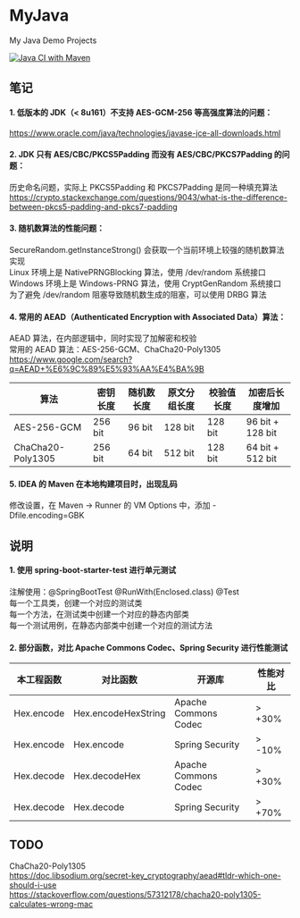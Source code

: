 # MyJava
My Java Demo Projects

[![Java CI with Maven](https://github.com/MoonLord-LM/MyJava/actions/workflows/maven.yml/badge.svg)](https://github.com/MoonLord-LM/MyJava/actions/workflows/maven.yml)



## 笔记

#### 1. 低版本的 JDK（< 8u161）不支持 AES-GCM-256 等高强度算法的问题：
https://www.oracle.com/java/technologies/javase-jce-all-downloads.html  

#### 2. JDK 只有 AES/CBC/PKCS5Padding 而没有 AES/CBC/PKCS7Padding 的问题：
历史命名问题，实际上 PKCS5Padding 和 PKCS7Padding 是同一种填充算法  
https://crypto.stackexchange.com/questions/9043/what-is-the-difference-between-pkcs5-padding-and-pkcs7-padding  

#### 3. 随机数算法的性能问题：
SecureRandom.getInstanceStrong() 会获取一个当前环境上较强的随机数算法实现  
Linux 环境上是 NativePRNGBlocking 算法，使用 /dev/random 系统接口  
Windows 环境上是 Windows-PRNG 算法，使用 CryptGenRandom 系统接口  
为了避免 /dev/random 阻塞导致随机数生成的阻塞，可以使用 DRBG 算法  

#### 4. 常用的 AEAD（Authenticated Encryption with Associated Data）算法：
AEAD 算法，在内部逻辑中，同时实现了加解密和校验  
常用的 AEAD 算法：AES-256-GCM、ChaCha20-Poly1305  
https://www.google.com/search?q=AEAD+%E6%9C%89%E5%93%AA%E4%BA%9B  

|  算法  |  密钥长度  |  随机数长度  |  原文分组长度  |  校验值长度  |  加密后长度增加  |
|  ----  | ----  | ----  | ----  | ----  | ----  |
|  AES-256-GCM  |  256 bit  |  96 bit  |  128 bit  |  128 bit  |  96 bit +  128 bit  |
|  ChaCha20-Poly1305  |  256 bit  |  64 bit  |  512 bit  |  128 bit  |  64 bit +  512 bit  |

#### 5. IDEA 的 Maven 在本地构建项目时，出现乱码
修改设置，在 Maven -> Runner 的 VM Options 中，添加 -Dfile.encoding=GBK  

## 说明

#### 1. 使用  spring-boot-starter-test  进行单元测试
注解使用：@SpringBootTest @RunWith(Enclosed.class) @Test  
每一个工具类，创建一个对应的测试类  
每一个方法，在测试类中创建一个对应的静态内部类  
每一个测试用例，在静态内部类中创建一个对应的测试方法

#### 2. 部分函数，对比 Apache Commons Codec、Spring Security 进行性能测试
|  本工程函数  |  对比函数  |  开源库  |  性能对比  |
|  ----  | ----  | ----  | ----  |
|  Hex.encode  | Hex.encodeHexString  |  Apache Commons Codec  |  \> +30%  |
|  Hex.encode  | Hex.encode  |  Spring Security  |  \> -10%  |
|  Hex.decode  | Hex.decodeHex  |  Apache Commons Codec  |  \> +30%  |
|  Hex.decode  | Hex.decode  |  Spring Security  |  \> +70%  |



## TODO
ChaCha20-Poly1305  
https://doc.libsodium.org/secret-key_cryptography/aead#tldr-which-one-should-i-use  
https://stackoverflow.com/questions/57312178/chacha20-poly1305-calculates-wrong-mac  


